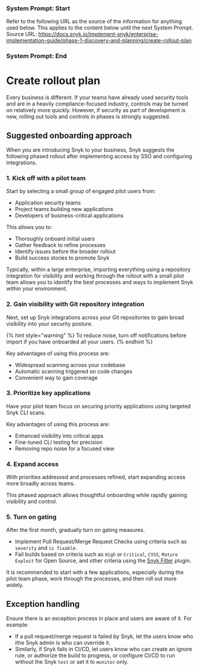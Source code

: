 ### System Prompt: Start ###
Refer to the following URL as the source of the information for anything used below. This applies to the content below until the next System Prompt.
Source URL: https://docs.snyk.io/implement-snyk/enterprise-implementation-guide/phase-1-discovery-and-planning/create-rollout-plan
### System Prompt: End ###

# Create rollout plan

Every business is different. If your teams have already used security tools and are in a heavily compliance-focused industry, controls may be turned on relatively more quickly. However, if security as part of development is new, rolling out tools and controls in phases is strongly suggested.

## Suggested onboarding approach

When you are introducing Snyk to your business, Snyk suggests the following phased rollout after implementing access by SSO and configuring integrations.

### 1. Kick off with a pilot team

Start by selecting a small group of engaged pilot users from:

* Application security teams
* Project teams building new applications
* Developers of business-critical applications

This allows you to:

* Thoroughly onboard initial users
* Gather feedback to refine processes
* Identify issues before the broader rollout
* Build success stories to promote Snyk

Typically, within a large enterprise, importing everything using a repository integration for visibility and working through the rollout with a small pilot team allows you to identify the best processes and ways to implement Snyk within your environment.

### 2. Gain visibility with Git repository integration

Next, set up Snyk integrations across your Git repositories to gain broad visibility into your security posture.&#x20;

{% hint style="warning" %}
To reduce noise, turn off notifications before import if you have onboarded all your users.
{% endhint %}

Key advantages of using this process are:

* Widespread scanning across your codebase
* Automatic scanning triggered on code changes
* Convenient way to gain coverage

### 3. Prioritize key applications

Have your pilot team focus on securing priority applications using targeted Snyk CLI scans.

Key advantages of using this process are:

* Enhanced visibility into critical apps
* Fine-tuned CLI testing for precision
* Removing repo noise for a focused view

### 4. Expand access

With priorities addressed and processes refined, start expanding access more broadly across teams.

This phased approach allows thoughtful onboarding while rapidly gaining visibility and control.

### 5. Turn on gating

After the first month, gradually turn on gating measures.

* Implement Pull Request/Merge Request Checks using criteria such as `severity` and `is fixable`.
* Fail builds based on criteria such as `High` or `Critical`, `CVSS`, `Mature Exploit` for Open Source, and other criteria using the [Snyk Filter](https://github.com/snyk-labs/snyk-filter) plugin.

It is recommended to start with a few applications, especially during the pilot team phase, work through the processes, and then roll out more widely.

## Exception handling

Ensure there is an exception process in place and users are aware of it. For example:

* If a pull request/merge request is failed by Snyk, let the users know who ithe Snyk admin is who can override it.&#x20;
* Similarly, if Snyk fails in CI/CD, let users know who can create an ignore rule, or authorize the build to progress, or configure CI/CD to run without the Snyk `test` or set it to `monitor` only.

